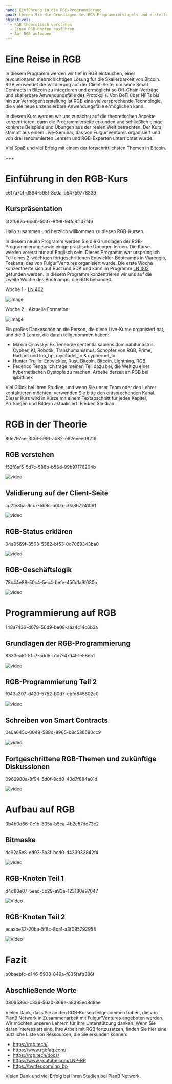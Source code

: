 ```yaml
---
name: Einführung in die RGB-Programmierung
goal: Lernen Sie die Grundlagen des RGB-Programmierstapels und erstellen Sie Ihre ersten RGB-Anwendungen
objectives:
  - RGB theoretisch verstehen
  - Einen RGB-Knoten ausführen
  - Auf RGB aufbauen
---
```


# Eine Reise in RGB

In diesem Programm werden wir tief in RGB eintauchen, einer revolutionären mehrschichtigen Lösung für die Skalierbarkeit von Bitcoin. RGB verwendet die Validierung auf der Client-Seite, um seine Smart Contracts in Bitcoin zu integrieren und ermöglicht so Off-Chain-Verträge und skalierbare Anwendungsfälle des Protokolls. Von DeFi über NFTs bis hin zur Vermögenserstellung ist RGB eine vielversprechende Technologie, die viele neue unzensierbare Anwendungsfälle ermöglichen kann.

In diesem Kurs werden wir uns zunächst auf die theoretischen Aspekte konzentrieren, dann die Programmierseite erkunden und schließlich einige konkrete Beispiele und Übungen aus der realen Welt betrachten. Der Kurs stammt aus einem Live-Seminar, das von Fulgur'Ventures organisiert und von drei renommierten Lehrern und RGB-Experten unterrichtet wurde.

Viel Spaß und viel Erfolg mit einem der fortschrittlichsten Themen in Bitcoin.

+++

# Einführung in den RGB-Kurs
<partId>c6f7a70f-d894-595f-8c0a-b54759778839</partId>

## Kurspräsentation
<chapterId>cf2f087b-6c6b-5037-8f98-94fc9f1d7f46</chapterId>

Hallo zusammen und herzlich willkommen zu diesen RGB-Kursen.

In diesem neuen Programm werden Sie die Grundlagen der RGB-Programmierung sowie einige praktische Übungen lernen. Die Kurse werden vorerst nur auf Englisch sein. Dieses Programm war ursprünglich Teil eines 2-wöchigen fortgeschrittenen Entwickler-Bootcamps in Viareggio, Toskana, das von Fulgur'Ventures organisiert wurde. Die erste Woche konzentrierte sich auf Rust und SDK und kann im Programm [LN 402](https://planb.network/courses/ln402) gefunden werden. In diesem Programm konzentrieren wir uns auf die zweite Woche des Bootcamps, die RGB behandelt.

Woche 1 - [LN 402](https://planb.network/courses/ln402)

![image](assets/image/1.webp)

Woche 2 - Aktuelle Formation

![image](assets/image/2.webp)

Ein großes Dankeschön an die Person, die diese Live-Kurse organisiert hat, und die 3 Lehrer, die daran teilgenommen haben:

- Maxim Orlovsky: Ex Tenebrae sententia sapiens dominabitur astris. Cypher, KI, Robotik, Transhumanismus. Schöpfer von RGB, Prime, Radiant und lnp_bp, mycitadel_io & cyphernet_io
- Hunter Trujilo: Entwickler, Rust, Bitcoin, Bitcoin, Lightning, RGB
- Federico Tenga: Ich trage meinen Teil dazu bei, die Welt zu einer kybernetischen Dystopie zu machen. Arbeite derzeit an RGB bei @bitfinex

Viel Glück bei Ihren Studien, und wenn Sie unser Team oder den Lehrer kontaktieren möchten, verwenden Sie bitte den entsprechenden Kanal. Dieser Kurs wird in Kürze mit einem Textabschnitt für jedes Kapitel, Prüfungen und Bildern aktualisiert. Bleiben Sie dran.

# RGB in der Theorie
<partId>80e797ee-3f33-599f-ab82-e82eeee08219</partId>

## RGB verstehen
<chapterId>f52f8af5-5d7c-588b-b56d-99b97176204b</chapterId>

![video](https://youtu.be/AF2XbifPGXM)

## Validierung auf der Client-Seite
<chapterId>cc2fe85a-9cc7-5b8c-a00a-c0a867241061</chapterId>

![video](https://youtu.be/FS6PDprWl5Q)

## RGB-Status erklären
<chapterId>04a9569f-3563-5382-bf53-0c7069343ba0</chapterId>

![video](https://youtu.be/tmAVdyXGmj4)

## RGB-Geschäftslogik
<chapterId>78c44e88-50c4-5ec4-befe-456c1a9f080b</chapterId>

![video](https://youtu.be/lUTjeuM0oTA)

# Programmierung auf RGB
<partId>148a7436-d079-56d9-be08-aaa4c14c6b3a</partId>

## Grundlagen der RGB-Programmierung
<chapterId>8333ea5f-51c7-5dd5-b1d7-47d491e58e51</chapterId>

![video](https://youtu.be/Uo1UoxiImsI)

## RGB-Programmierung Teil 2
<chapterId>f043a307-d420-5752-b0d7-ebfd845802c0</chapterId>

![video](https://youtu.be/sVoKIi-1XbY)

## Schreiben von Smart Contracts
<chapterId>0e0a645c-0049-588d-8965-b8c536590cc9</chapterId>

![video](https://youtu.be/GRwS-NvWF3I)

## Fortgeschrittene RGB-Themen und zukünftige Diskussionen
<chapterId>0962980a-8f94-5d0f-9cd0-43d7f884a01d</chapterId>

![video](https://youtu.be/mqCupTlDbA0)

# Aufbau auf RGB
<partId>3b4b0d66-0c1b-505a-b5ca-4b2e57dd73c2</partId>

## Bitmaske
<chapterId>dc92a5e8-ed93-5a3f-bcd0-d433932842f4</chapterId>

![video](https://youtu.be/nbUtV8GOR_U)

## RGB-Knoten Teil 1
<chapterId>d4d80e07-5eac-5b29-a93a-123180e97047</chapterId>

![Video](https://youtu.be/5iAhsgCSL3U)

## RGB-Knoten Teil 2
<chapterId>ecaabe32-20ba-5f8c-8ca1-a3f095792958</chapterId>

![Video](https://youtu.be/piQQH4Q2nr0)

# Fazit
<partId>b0baebfc-d146-5938-849a-f835fafb386f</partId>

## Abschließende Worte
<chapterId>0309536d-c336-56a0-869e-a8395ed8d9ae</chapterId>

Vielen Dank, dass Sie an den RGB-Kursen teilgenommen haben, die von PlanB Network in Zusammenarbeit mit Fulgur'Ventures angeboten werden. Wir möchten unseren Lehrern für ihre Unterstützung danken. Wenn Sie daran interessiert sind, Ihre Arbeit mit RGB fortzusetzen, finden Sie hier eine nützliche Liste von Ressourcen, die Sie erkunden können:

- https://rgb.tech/
- https://www.rgbfaq.com/
- https://rgb.tech/docs/
- https://www.youtube.com/LNP-BP
- https://twitter.com/lnp_bp

Vielen Dank und viel Erfolg bei Ihren Studien bei PlanB Network.
